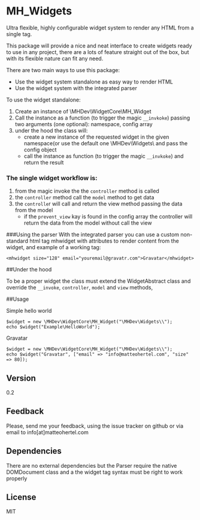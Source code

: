 MH_Widgets
=========

Ultra flexible, highly configurable widget system to render any HTML from a single tag.

This package will provide a nice and neat interface to create widgets ready to use in any project, there are a lots of feature straight out of the box, but with its flexible nature can fit any need.

There are two main ways to use this package:
- Use the widget system standalone as easy way to render HTML
- Use the widget system with the integrated parser


To use the widget standalone:

1. Create an instance of \MHDev\WidgetCore\MH_Widget
2. Call the instance as a function (to trigger the magic `__invkoke`) passing two arguments (one optional): namespace, config array
3. under the hood the class will:
    - create a new instance of the requested widget in the given namespace(or use the default one \MHDev\Widgets\ and pass the config object 
    - call the instance as function (to trigger the magic `__invkoke`) and return the result

### The single widget workflow is:

1. from the magic invoke the the `controller` method is called
2. the `controller` method call the `model` method to get data
3. the `controlle`r will call and return the view method passing the data from the model
    - if the `prevent_view` kay is found in the config array the controller will return the data from the model without call the view

###Using the parser
With the integrated parser you can use a custom non-standard html tag mhwidget with attributes to render content from the widget, and example of a working tag:

    <mhwidget size="128" email="youremail@gravatr.com">Gravatar</mhwidget>

##Under the hood

To be a proper widget the class must extend the WidgetAbstract class and override the `__invoke`, `controller`, `model` and `view` methods,

##Usage 

Simple hello world

    $widget = new \MHDev\WidgetCore\MH_Widget("\MHDev\Widgets\\");
    echo $widget("Example\HelloWorld");

Gravatar

    $widget = new \MHDev\WidgetCore\MH_Widget("\MHDev\Widgets\\");
    echo $widget("Gravatar", ["email" => "info@matteohertel.com", "size" => 80]);
Version
----
0.2

Feedback
-----------
Please, send me your feedback, using the issue tracker on github or via email to info[at]matteohertel.com


Dependencies
---
There are no external dependencies but the Parser require the native DOMDocument class and a the widget tag syntax must be right to work properly

License
----
MIT

